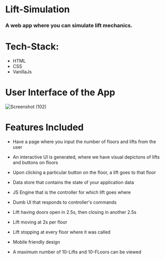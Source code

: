 # Lift-Simulation
 ### A web app where you can simulate lift mechanics. 
 # Tech-Stack:
 - HTML
 - CSS
 - VanillaJs

# User Interface of the App

![Screenshot (102)](https://user-images.githubusercontent.com/69259490/187444768-b41e8a6d-64c5-4430-8eb8-335464349221.png)

# Features Included
  - Have a page where you input the number of floors and lifts from the user
  - An interactive UI is generated, where we have visual depictons of lifts and buttons on floors
  - Upon clicking a particular button on the floor, a lift goes to that floor


   - Data store that contains the state of your application data
   - JS Engine that is the controller for which lift goes where
   - Dumb UI that responds to controller's commands

   - Lift having doors open in 2.5s, then closing in another 2.5s
   - Lift moving at 2s per floor
   - Lift stopping at every floor where it was called
   - Mobile friendly design
   - A maximum number of 10-Lifts and 10-FLoors can be viewed 
